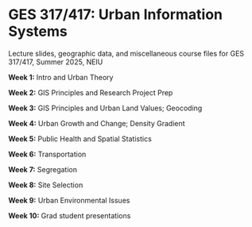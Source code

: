 # GES 317/417: Urban Information Systems
Lecture slides, geographic data, and miscellaneous course files for GES 317/417, Summer 2025, NEIU

**Week 1:** Intro and Urban Theory

**Week 2:** GIS Principles and Research Project Prep

**Week 3:** GIS Principles and Urban Land Values; Geocoding

**Week 4:** Urban Growth and Change; Density Gradient

**Week 5:** Public Health and Spatial Statistics 

**Week 6:** Transportation

**Week 7:** Segregation

**Week 8:** Site Selection

**Week 9:** Urban Environmental Issues

**Week 10:** Grad student presentations
